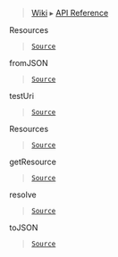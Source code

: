 > [Wiki](Home) ▸ [API Reference](API-Reference)

Resources
> [`Source`](/Neft-io/neft/tree/master/src/resources/index.litcoffee#resources-engine)

fromJSON
> [`Source`](/Neft-io/neft/tree/master/src/resources/index.litcoffee#resources-resourcesfromjsonstringobject-json)

testUri
> [`Source`](/Neft-io/neft/tree/master/src/resources/index.litcoffee#boolean-resourcestesturistring-uri)

Resources
> [`Source`](/Neft-io/neft/tree/master/src/resources/index.litcoffee#resources-resources)

getResource
> [`Source`](/Neft-io/neft/tree/master/src/resources/index.litcoffee#resourcesresource-resourcesgetresourcestring-uri)

resolve
> [`Source`](/Neft-io/neft/tree/master/src/resources/index.litcoffee#string-resourcesresolvestring-uri-object-request)

toJSON
> [`Source`](/Neft-io/neft/tree/master/src/resources/index.litcoffee#object-resourcestojson)

